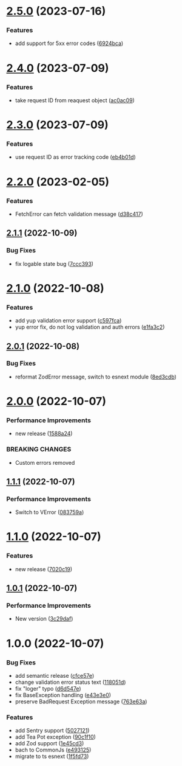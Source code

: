 # [2.5.0](https://github.com/advertikon/express-error-handler/compare/v2.4.0...v2.5.0) (2023-07-16)


### Features

* add support for 5xx error codes ([6924bca](https://github.com/advertikon/express-error-handler/commit/6924bcaf7144dc54848bfca81d72713663e3a723))

# [2.4.0](https://github.com/advertikon/express-error-handler/compare/v2.3.0...v2.4.0) (2023-07-09)


### Features

* take request ID from reaquest object ([ac0ac09](https://github.com/advertikon/express-error-handler/commit/ac0ac091ffeeb470dfce90c75b642058645002f4))

# [2.3.0](https://github.com/advertikon/express-error-handler/compare/v2.2.0...v2.3.0) (2023-07-09)


### Features

* use request ID as error tracking code ([eb4b01d](https://github.com/advertikon/express-error-handler/commit/eb4b01d3980a0828a1365470431448958d1ba3b0))

# [2.2.0](https://github.com/advertikon/express-error-handler/compare/v2.1.1...v2.2.0) (2023-02-05)


### Features

* FetchError can fetch validation message ([d38c417](https://github.com/advertikon/express-error-handler/commit/d38c417bdcda930a57bdd6ccf427aa154a4f3559))

## [2.1.1](https://github.com/advertikon/express-error-handler/compare/v2.1.0...v2.1.1) (2022-10-09)


### Bug Fixes

* fix logable state bug ([7ccc393](https://github.com/advertikon/express-error-handler/commit/7ccc3935aa7377ac79e376c36ec2ea94dca4f9b8))

# [2.1.0](https://github.com/advertikon/express-error-handler/compare/v2.0.1...v2.1.0) (2022-10-08)


### Features

* add yup validation error support ([c597fca](https://github.com/advertikon/express-error-handler/commit/c597fca1298d0dad699f8994f6494b1108becac7))
* yup error fix, do not log validation and auth errors ([e1fa3c2](https://github.com/advertikon/express-error-handler/commit/e1fa3c27fcefa5c9844e9ebaab1bf54981ce40b5))

## [2.0.1](https://github.com/advertikon/express-error-handler/compare/v2.0.0...v2.0.1) (2022-10-08)


### Bug Fixes

* reformat ZodError message, switch to esnext module ([8ed3cdb](https://github.com/advertikon/express-error-handler/commit/8ed3cdbd60f3778f29a4288f240d7c49996c2945))

# [2.0.0](https://github.com/advertikon/express-error-handler/compare/v1.1.1...v2.0.0) (2022-10-07)


### Performance Improvements

* new release ([1588a24](https://github.com/advertikon/express-error-handler/commit/1588a2450b874493bd3d81f0be43b034a12a0aa3))


### BREAKING CHANGES

* Custom errors removed

## [1.1.1](https://github.com/advertikon/express-error-handler/compare/v1.1.0...v1.1.1) (2022-10-07)


### Performance Improvements

* Switch to VError ([083759a](https://github.com/advertikon/express-error-handler/commit/083759a2bb29fcb46ddb06eab5c0c27945bfd933))

# [1.1.0](https://github.com/advertikon/express-error-handler/compare/v1.0.1...v1.1.0) (2022-10-07)


### Features

* new release ([7020c19](https://github.com/advertikon/express-error-handler/commit/7020c196bad67e5b43c8658d9af040a732d2cd80))

## [1.0.1](https://github.com/advertikon/express-error-handler/compare/v1.0.0...v1.0.1) (2022-10-07)


### Performance Improvements

* New version ([3c29daf](https://github.com/advertikon/express-error-handler/commit/3c29daf00b93866d795be5d4f7bdbc5df1ef35a0))

# 1.0.0 (2022-10-07)


### Bug Fixes

* add semantic release ([cfce57e](https://github.com/advertikon/express-error-handler/commit/cfce57e640b40d842cc3138036cbdf11040ec344))
* change validation error status text ([118051d](https://github.com/advertikon/express-error-handler/commit/118051df07b79f31c930a233aa7b526ea975a29f))
* fix "loger" typo ([d6d547e](https://github.com/advertikon/express-error-handler/commit/d6d547e58980cc04f136b0d45216909c60924f1e))
* fix BaseException handling ([e43e3e0](https://github.com/advertikon/express-error-handler/commit/e43e3e0ad949e58ca9e6b999a62f55904399f3fa))
* preserve BadRequest Exception message ([763e63a](https://github.com/advertikon/express-error-handler/commit/763e63acf0d153bba275452bdc2b64665ba97cec))


### Features

* add Sentry support ([5027121](https://github.com/advertikon/express-error-handler/commit/5027121aa1b5bf71b5463126ec552415c400227e))
* add Tea Pot exception ([90c1f10](https://github.com/advertikon/express-error-handler/commit/90c1f10223c3a3b311623c3265c76618a04b614f))
* add Zod support ([1e45cd3](https://github.com/advertikon/express-error-handler/commit/1e45cd310eaf21c61222ddfc6b0cfb518d02f375))
* bach to CommonJs ([e493125](https://github.com/advertikon/express-error-handler/commit/e493125f123183867ccc673bdf53b12c9bd56139))
* migrate to ts esnext ([1f5fd73](https://github.com/advertikon/express-error-handler/commit/1f5fd73f13fb669d0615ecc722731df5ca0a7332))
